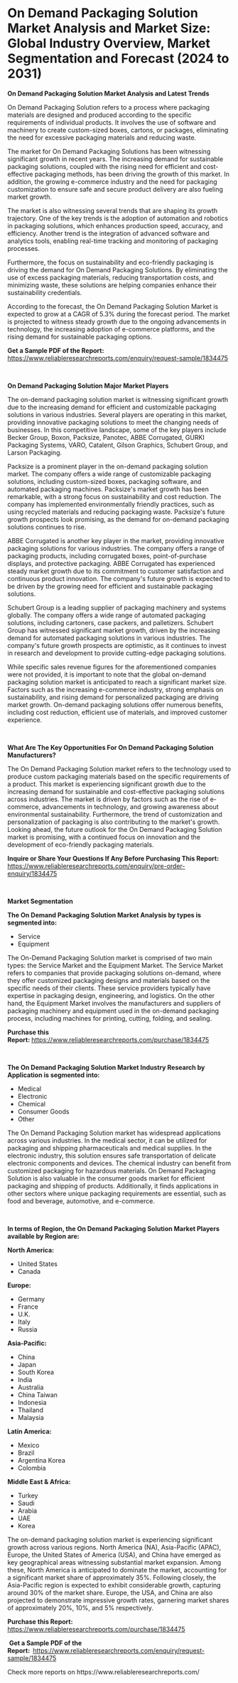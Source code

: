 <p><h1>On Demand Packaging Solution Market Analysis and Market Size: Global Industry Overview, Market Segmentation and Forecast (2024 to 2031)</h1></p><p><strong>On Demand Packaging Solution Market Analysis and Latest Trends</strong></p>
<p><p>On Demand Packaging Solution refers to a process where packaging materials are designed and produced according to the specific requirements of individual products. It involves the use of software and machinery to create custom-sized boxes, cartons, or packages, eliminating the need for excessive packaging materials and reducing waste.</p><p>The market for On Demand Packaging Solutions has been witnessing significant growth in recent years. The increasing demand for sustainable packaging solutions, coupled with the rising need for efficient and cost-effective packaging methods, has been driving the growth of this market. In addition, the growing e-commerce industry and the need for packaging customization to ensure safe and secure product delivery are also fueling market growth.</p><p>The market is also witnessing several trends that are shaping its growth trajectory. One of the key trends is the adoption of automation and robotics in packaging solutions, which enhances production speed, accuracy, and efficiency. Another trend is the integration of advanced software and analytics tools, enabling real-time tracking and monitoring of packaging processes.</p><p>Furthermore, the focus on sustainability and eco-friendly packaging is driving the demand for On Demand Packaging Solutions. By eliminating the use of excess packaging materials, reducing transportation costs, and minimizing waste, these solutions are helping companies enhance their sustainability credentials.</p><p>According to the forecast, the On Demand Packaging Solution Market is expected to grow at a CAGR of 5.3% during the forecast period. The market is projected to witness steady growth due to the ongoing advancements in technology, the increasing adoption of e-commerce platforms, and the rising demand for sustainable packaging options.</p></p>
<p><strong>Get a Sample PDF of the Report:&nbsp;</strong> <a href="https://www.reliableresearchreports.com/enquiry/request-sample/1834475">https://www.reliableresearchreports.com/enquiry/request-sample/1834475</a></p>
<p>&nbsp;</p>
<p><strong>On Demand Packaging Solution Major Market Players</strong></p>
<p><p>The on-demand packaging solution market is witnessing significant growth due to the increasing demand for efficient and customizable packaging solutions in various industries. Several players are operating in this market, providing innovative packaging solutions to meet the changing needs of businesses. In this competitive landscape, some of the key players include Becker Group, Boxon, Packsize, Panotec, ABBE Corrugated, GURKI Packaging Systems, VARO, Catalent, Gilson Graphics, Schubert Group, and Larson Packaging.</p><p>Packsize is a prominent player in the on-demand packaging solution market. The company offers a wide range of customizable packaging solutions, including custom-sized boxes, packaging software, and automated packaging machines. Packsize's market growth has been remarkable, with a strong focus on sustainability and cost reduction. The company has implemented environmentally friendly practices, such as using recycled materials and reducing packaging waste. Packsize's future growth prospects look promising, as the demand for on-demand packaging solutions continues to rise.</p><p>ABBE Corrugated is another key player in the market, providing innovative packaging solutions for various industries. The company offers a range of packaging products, including corrugated boxes, point-of-purchase displays, and protective packaging. ABBE Corrugated has experienced steady market growth due to its commitment to customer satisfaction and continuous product innovation. The company's future growth is expected to be driven by the growing need for efficient and sustainable packaging solutions.</p><p>Schubert Group is a leading supplier of packaging machinery and systems globally. The company offers a wide range of automated packaging solutions, including cartoners, case packers, and palletizers. Schubert Group has witnessed significant market growth, driven by the increasing demand for automated packaging solutions in various industries. The company's future growth prospects are optimistic, as it continues to invest in research and development to provide cutting-edge packaging solutions.</p><p>While specific sales revenue figures for the aforementioned companies were not provided, it is important to note that the global on-demand packaging solution market is anticipated to reach a significant market size. Factors such as the increasing e-commerce industry, strong emphasis on sustainability, and rising demand for personalized packaging are driving market growth. On-demand packaging solutions offer numerous benefits, including cost reduction, efficient use of materials, and improved customer experience.</p></p>
<p>&nbsp;</p>
<p><strong>What Are The Key Opportunities For On Demand Packaging Solution Manufacturers?</strong></p>
<p><p>The On Demand Packaging Solution market refers to the technology used to produce custom packaging materials based on the specific requirements of a product. This market is experiencing significant growth due to the increasing demand for sustainable and cost-effective packaging solutions across industries. The market is driven by factors such as the rise of e-commerce, advancements in technology, and growing awareness about environmental sustainability. Furthermore, the trend of customization and personalization of packaging is also contributing to the market's growth. Looking ahead, the future outlook for the On Demand Packaging Solution market is promising, with a continued focus on innovation and the development of eco-friendly packaging materials.</p></p>
<p><strong>Inquire or Share Your Questions If Any Before Purchasing This Report:</strong> <a href="https://www.reliableresearchreports.com/enquiry/pre-order-enquiry/1834475">https://www.reliableresearchreports.com/enquiry/pre-order-enquiry/1834475</a></p>
<p>&nbsp;</p>
<p><strong>Market Segmentation</strong></p>
<p><strong>The On Demand Packaging Solution Market Analysis by types is segmented into:</strong></p>
<p><ul><li>Service</li><li>Equipment</li></ul></p>
<p><p>The On-Demand Packaging Solution market is comprised of two main types: the Service Market and the Equipment Market. The Service Market refers to companies that provide packaging solutions on-demand, where they offer customized packaging designs and materials based on the specific needs of their clients. These service providers typically have expertise in packaging design, engineering, and logistics. On the other hand, the Equipment Market involves the manufacturers and suppliers of packaging machinery and equipment used in the on-demand packaging process, including machines for printing, cutting, folding, and sealing.</p></p>
<p><strong>Purchase this Report:&nbsp;</strong><a href="https://www.reliableresearchreports.com/purchase/1834475">https://www.reliableresearchreports.com/purchase/1834475</a></p>
<p>&nbsp;</p>
<p><strong>The On Demand Packaging Solution Market Industry Research by Application is segmented into:</strong></p>
<p><ul><li>Medical</li><li>Electronic</li><li>Chemical</li><li>Consumer Goods</li><li>Other</li></ul></p>
<p><p>The On Demand Packaging Solution market has widespread applications across various industries. In the medical sector, it can be utilized for packaging and shipping pharmaceuticals and medical supplies. In the electronic industry, this solution ensures safe transportation of delicate electronic components and devices. The chemical industry can benefit from customized packaging for hazardous materials. On Demand Packaging Solution is also valuable in the consumer goods market for efficient packaging and shipping of products. Additionally, it finds applications in other sectors where unique packaging requirements are essential, such as food and beverage, automotive, and e-commerce.</p></p>
<p>&nbsp;</p>
<p><strong>In terms of Region, the On Demand Packaging Solution Market Players available by Region are:</strong></p>
<p>
    <p> <strong> North America: </strong>
        <ul>
            <li>United States</li>
            <li>Canada</li>
        </ul>
        </p> 
    <p> <strong> Europe: </strong>
        <ul>
            <li>Germany</li>
            <li>France</li>
            <li>U.K.</li>
            <li>Italy</li>
            <li>Russia</li>
        </ul>
        </p> 
    <p> <strong> Asia-Pacific: </strong>
        <ul>
            <li>China</li>
            <li>Japan</li>
            <li>South Korea</li>
            <li>India</li>
            <li>Australia</li>
            <li>China Taiwan</li>
            <li>Indonesia</li>
            <li>Thailand</li>
            <li>Malaysia</li>
        </ul>
        </p> 
    <p> <strong> Latin America: </strong>
        <ul>
            <li>Mexico</li>
            <li>Brazil</li>
            <li>Argentina Korea</li>
            <li>Colombia</li>
        </ul>
        </p> 
    <p> <strong> Middle East & Africa: </strong>
        <ul>
            <li>Turkey</li>
            <li>Saudi</li>
            <li>Arabia</li>
            <li>UAE</li>
            <li>Korea</li>
        </ul>
    </p>
    </p>
<p><p>The on-demand packaging solution market is experiencing significant growth across various regions. North America (NA), Asia-Pacific (APAC), Europe, the United States of America (USA), and China have emerged as key geographical areas witnessing substantial market expansion. Among these, North America is anticipated to dominate the market, accounting for a significant market share of approximately 35%. Following closely, the Asia-Pacific region is expected to exhibit considerable growth, capturing around 30% of the market share. Europe, the USA, and China are also projected to demonstrate impressive growth rates, garnering market shares of approximately 20%, 10%, and 5% respectively.</p></p>
<p><strong>Purchase this Report: </strong><a href="https://www.reliableresearchreports.com/purchase/1834475">https://www.reliableresearchreports.com/purchase/1834475</a></p>
<p>&nbsp;<strong>Get a Sample PDF of the Report:&nbsp;&nbsp;</strong><a href="https://www.reliableresearchreports.com/enquiry/request-sample/1834475">https://www.reliableresearchreports.com/enquiry/request-sample/1834475</a></p>
<p><strong></strong></p>
<p>Check more reports on https://www.reliableresearchreports.com/</p>